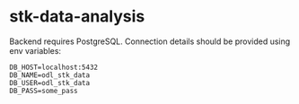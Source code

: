 # stk-data-analysis

Backend requires PostgreSQL. Connection details should be provided using env variables:

```
DB_HOST=localhost:5432
DB_NAME=odl_stk_data
DB_USER=odl_stk_data
DB_PASS=some_pass
```
